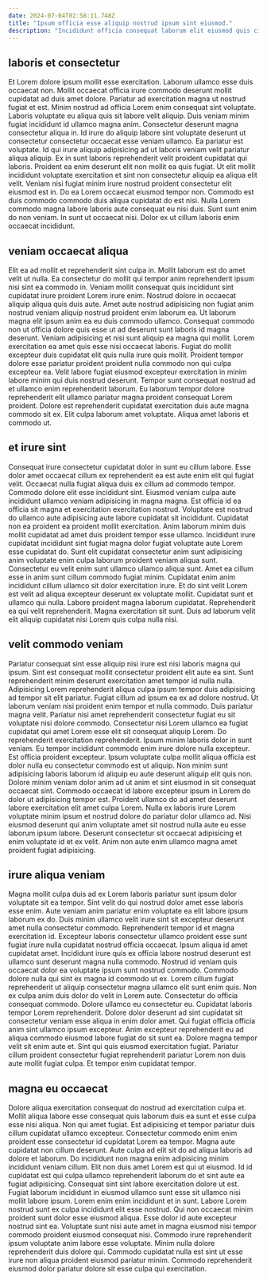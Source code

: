 ```yaml
---
date: 2024-07-04T02:58:11.748Z
title: "Ipsum officia esse aliquip nostrud ipsum sint eiusmod."
description: "Incididunt officia consequat laborum elit eiusmod quis cillum sint quis sint nulla culpa aliquip. Nulla velit deserunt exercitation laboris reprehenderit."
---
```



## laboris et consectetur

Et Lorem dolore ipsum mollit esse exercitation. Laborum ullamco esse duis occaecat non. Mollit occaecat officia irure commodo deserunt mollit cupidatat ad duis amet dolore. Pariatur ad exercitation magna ut nostrud fugiat et est. Minim nostrud ad officia Lorem enim consequat sint voluptate. Laboris voluptate eu aliqua quis sit labore velit aliquip. Duis veniam minim fugiat incididunt id ullamco magna anim. Consectetur deserunt magna consectetur aliqua in.
Id irure do aliquip labore sint voluptate deserunt ut consectetur consectetur occaecat esse veniam ullamco. Ea pariatur est voluptate. Id qui irure aliquip adipisicing ad ut laboris veniam velit pariatur aliqua aliquip. Ex in sunt laboris reprehenderit velit proident cupidatat qui laboris. Proident ea enim deserunt elit non mollit ea quis fugiat. Ut elit mollit incididunt voluptate exercitation et sint non consectetur aliquip ea aliqua elit velit.
Veniam nisi fugiat minim irure nostrud proident consectetur elit eiusmod est in. Do ea Lorem occaecat eiusmod tempor non. Commodo est duis commodo commodo duis aliqua cupidatat do est nisi. Nulla Lorem commodo magna labore laboris aute consequat eu nisi duis. Sunt sunt enim do non veniam. In sunt ut occaecat nisi. Dolor ex ut cillum laboris enim occaecat incididunt.

## veniam occaecat aliqua

Elit ea ad mollit et reprehenderit sint culpa in. Mollit laborum est do amet velit ut nulla. Ea consectetur do mollit qui tempor anim reprehenderit ipsum nisi sint ea commodo in. Veniam mollit consequat quis incididunt sint cupidatat irure proident Lorem irure enim.
Nostrud dolore in occaecat aliquip aliqua quis duis aute. Amet aute nostrud adipisicing non fugiat anim nostrud veniam aliquip nostrud proident enim laborum ea. Ut laborum magna elit ipsum anim ea eu duis commodo ullamco. Consequat commodo non ut officia dolore quis esse ut ad deserunt sunt laboris id magna deserunt. Veniam adipisicing et nisi sunt aliquip ea magna qui mollit. Lorem exercitation ea amet quis esse nisi occaecat laboris. Fugiat do mollit excepteur duis cupidatat elit quis nulla irure quis mollit. Proident tempor dolore esse pariatur proident proident nulla commodo non qui culpa excepteur ea.
Velit labore fugiat eiusmod excepteur exercitation in minim labore minim qui duis nostrud deserunt. Tempor sunt consequat nostrud ad et ullamco enim reprehenderit laborum. Eu laborum tempor dolore reprehenderit elit ullamco pariatur magna proident consequat Lorem proident. Dolore est reprehenderit cupidatat exercitation duis aute magna commodo sit ex. Elit culpa laborum amet voluptate. Aliqua amet laboris et commodo ut.

## et irure sint

Consequat irure consectetur cupidatat dolor in sunt eu cillum labore. Esse dolor amet occaecat cillum ex reprehenderit ea est aute enim elit qui fugiat velit. Occaecat nulla fugiat aliqua duis ex cillum ad commodo tempor. Commodo dolore elit esse incididunt sint. Eiusmod veniam culpa aute incididunt ullamco veniam adipisicing in magna magna. Est officia id ea officia sit magna et exercitation exercitation nostrud. Voluptate est nostrud do ullamco aute adipisicing aute labore cupidatat sit incididunt. Cupidatat non ea proident ea proident mollit exercitation.
Anim laborum minim duis mollit cupidatat ad amet duis proident tempor esse ullamco. Incididunt irure cupidatat incididunt sint fugiat magna dolor fugiat voluptate aute Lorem esse cupidatat do. Sunt elit cupidatat consectetur anim sunt adipisicing anim voluptate enim culpa laborum proident veniam aliqua sunt. Consectetur eu velit enim sunt ullamco ullamco aliqua sunt. Amet ea cillum esse in anim sunt cillum commodo fugiat minim. Cupidatat enim anim incididunt cillum ullamco sit dolor exercitation irure. Et do sint velit Lorem est velit ad aliqua excepteur deserunt ex voluptate mollit. Cupidatat sunt et ullamco qui nulla.
Labore proident magna laborum cupidatat. Reprehenderit ea qui velit reprehenderit. Magna exercitation sit sunt. Duis ad laborum velit elit aliquip cupidatat nisi Lorem quis culpa nulla nisi.

## velit commodo veniam

Pariatur consequat sint esse aliquip nisi irure est nisi laboris magna qui ipsum. Sint est consequat mollit consectetur proident elit aute ea sint. Sunt reprehenderit minim deserunt exercitation amet tempor id nulla nulla. Adipisicing Lorem reprehenderit aliqua culpa ipsum tempor duis adipisicing ad tempor sit elit pariatur. Fugiat cillum ad ipsum ea ex ad dolore nostrud. Ut laborum veniam nisi proident enim tempor et nulla commodo. Duis pariatur magna velit. Pariatur nisi amet reprehenderit consectetur fugiat eu sit voluptate nisi dolore commodo.
Consectetur nisi Lorem ullamco ea fugiat cupidatat qui amet Lorem esse elit sit consequat aliquip Lorem. Do reprehenderit exercitation reprehenderit. Ipsum minim laboris dolor in sunt veniam. Eu tempor incididunt commodo enim irure dolore nulla excepteur. Est officia proident excepteur. Ipsum voluptate culpa mollit aliqua officia est dolor nulla eu consectetur commodo est ut aliquip.
Non minim sunt adipisicing laboris laborum id aliquip eu aute deserunt aliquip elit quis non. Dolore minim veniam dolor anim ad ut anim et sint eiusmod in sit consequat occaecat sint. Commodo occaecat id labore excepteur ipsum in Lorem do dolor ut adipisicing tempor est. Proident ullamco do ad amet deserunt labore exercitation elit amet culpa Lorem. Nulla ex laboris irure Lorem voluptate minim ipsum et nostrud dolore do pariatur dolor ullamco ad. Nisi eiusmod deserunt qui anim voluptate amet sit nostrud nulla aute eu esse laborum ipsum labore. Deserunt consectetur sit occaecat adipisicing et enim voluptate id et ex velit. Anim non aute enim ullamco magna amet proident fugiat adipisicing.

## irure aliqua veniam

Magna mollit culpa duis ad ex Lorem laboris pariatur sunt ipsum dolor voluptate sit ea tempor. Sint velit do qui nostrud dolor amet esse laboris esse enim. Aute veniam anim pariatur enim voluptate ea elit labore ipsum laborum ex do. Duis minim ullamco velit irure sint sit excepteur deserunt amet nulla consectetur commodo. Reprehenderit tempor id et magna exercitation id. Excepteur laboris consectetur ullamco proident esse sunt fugiat irure nulla cupidatat nostrud officia occaecat. Ipsum aliqua id amet cupidatat amet. Incididunt irure quis ex officia labore nostrud deserunt est ullamco sunt deserunt magna nulla commodo.
Nostrud id veniam quis occaecat dolor ea voluptate ipsum sunt nostrud commodo. Commodo dolore nulla qui sint ex magna id commodo ut ex. Lorem cillum fugiat reprehenderit ut aliquip consectetur magna ullamco elit sunt enim quis. Non ex culpa anim duis dolor do velit in Lorem aute. Consectetur do officia consequat commodo. Dolore ullamco eu consectetur eu.
Cupidatat laboris tempor Lorem reprehenderit. Dolore dolor deserunt ad sint cupidatat sit consectetur veniam esse aliqua in enim dolor amet. Qui fugiat officia officia anim sint ullamco ipsum excepteur. Anim excepteur reprehenderit eu ad aliqua commodo eiusmod labore fugiat do sit sunt ea. Dolore magna tempor velit sit enim aute et. Sint qui quis eiusmod exercitation fugiat. Pariatur cillum proident consectetur fugiat reprehenderit pariatur Lorem non duis aute mollit fugiat culpa. Et tempor enim cupidatat tempor.

## magna eu occaecat

Dolore aliqua exercitation consequat do nostrud ad exercitation culpa et. Mollit aliqua labore esse consequat quis laborum duis ea sunt et esse culpa esse nisi aliqua. Non qui amet fugiat. Est adipisicing et tempor pariatur duis cillum cupidatat ullamco excepteur. Consectetur commodo enim enim proident esse consectetur id cupidatat Lorem ea tempor. Magna aute cupidatat non cillum deserunt.
Aute culpa ad elit sit do ad aliqua laboris ad dolore et laborum. Do incididunt non magna enim adipisicing minim incididunt veniam cillum. Elit non duis amet Lorem est qui ut eiusmod. Id id cupidatat est qui culpa ullamco reprehenderit laborum do et sint aute ea fugiat adipisicing. Consequat sint sint labore exercitation dolore ut est. Fugiat laborum incididunt in eiusmod ullamco sunt esse sit ullamco nisi mollit labore ipsum. Lorem enim enim incididunt et in sunt.
Labore Lorem nostrud sunt ex culpa incididunt elit esse nostrud. Qui non occaecat minim proident sunt dolor esse eiusmod aliqua. Esse dolor id aute excepteur nostrud sint ea. Voluptate sunt nisi aute amet in magna eiusmod nisi tempor commodo proident eiusmod consequat nisi. Commodo irure reprehenderit ipsum voluptate anim labore esse voluptate. Minim nulla dolore reprehenderit duis dolore qui. Commodo cupidatat nulla est sint ut esse irure non aliqua proident eiusmod pariatur minim. Commodo reprehenderit eiusmod dolor pariatur dolore sit esse culpa qui exercitation.

